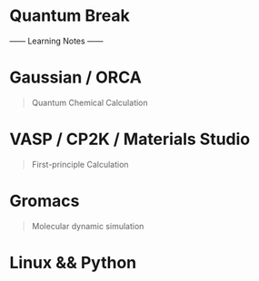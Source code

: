 # Quantum Break 
—— Learning Notes ——

# Gaussian / ORCA
> Quantum Chemical Calculation

# VASP / CP2K / Materials Studio
> First-principle Calculation

# Gromacs
> Molecular dynamic simulation

# Linux && Python



